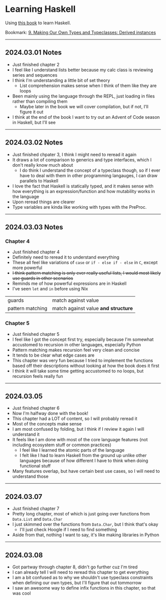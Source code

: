 # Learning Haskell

Using [this book](https://learnyouahaskell.github.io/chapters.html) to learn Haskell.

Bookmark: [9. Making Our Own Types and Typeclasses: Derived instances](https://learnyouahaskell.github.io/making-our-own-types-and-typeclasses.html#derived-instances)

---

## 2024.03.01 Notes

* Just finished chapter 2
* I feel like I understand lists better because my calc class is reviewing series and sequences
* I think I'm understanding a little bit of set theory
  * List comprehension makes sense when I think of them like they are loops
* Been mainly using the language through the REPL, just loading in files rather than compiling them
  * Maybe later in the book we will cover compilation, but if not, I'll figure it out
* I think at the end of the book I want to try out an Advent of Code season in Haskell, but I'll see

---

## 2024.03.02 Notes

* Just finished chpater 3, I think I might need to reread it again
* It draws a lot of comparison to generics and type interfaces, which I don't really know much about
  * I do think I understand the concept of a typeclass though, so if I ever have to deal with them in other programming langauges, I can draw parallels to Haskell
* I love the fact that Haskell is statically typed, and it makes sense with how everything is an expression/function and how mutability works in the language
* Upon reread things are clearer
* Type variables are kinda like working with types with the PreProc.

---

## 2024.03.03 Notes

### Chapter 4

* Just finished chapter 4
* Definitely need to reread it to understand everything
* These all feel like variations of `case` or `if - else if - else` in `C`, except more powerful
* ~~I think pattern matching is only ever really useful lists, I would most likely use guards in other scenarios~~
* Reminds me of how powerful expressions are in Haskell
* I've seen `let` and `in` before using Nix

<!-- bruh how do tables work in gfm??? -->
|                  |                                       |
| ---------------- | ------------------------------------- |
| guards           | match against value                   |
| pattern matching | match against value **and structure** |
<!-- weird workaround for me wanting to just have a table with no heading -->
<!-- apparently: https://stackoverflow.com/questions/17536216/create-a-table-without-a-header-in-markdown -->
<!-- I wish I was better at HTML, maybe I'll learn web dev -->

### Chapter 5

* Just finished chapter 5
* I feel like I got the concept first try, especially because I'm somewhat accustomed to recursion in other languages, especially Python
* Pattern matching makes recursion feel very clean and concise
* It tends to be clear what edge cases are
* This chapter was very fun because I tried to implement the functions based off their descriptions without looking at how the book does it first
* I think it will take some time getting accustomed to no loops, but recursion feels really fun

---

## 2024.03.05

* Just finished chapter 6
* Now I'm halfway done with the book!
* This chapter had a LOT of content, so I will probably reread it
* Most of the concepts make sense
* I am most confused by folding, but I think if I review it again I will understand it
* It feels like I am done with most of the core language features (not including ecosystem stuff or common practices)
  * I feel like I learned the atomic parts of the language
  * I felt like I had to learn Haskell from the ground up unlike other languages because of how different I have to think when doing functional stuff
* Many features overlap, but have certain best use cases, so I will need to understand those

---

## 2024.03.07

* Just finished chapter 7
* Pretty long chapter, most of which is just going over functions from `Data.List` and `Data.Char`
* I just skimmed over the functions from `Data.Char`, but I think that's okay
  * I'll just check Hoogle if I need to find something
* Aside from that, nothing I want to say, it's like making libraries in Python

---

## 2024.03.08

* Got partway through chapter 8, didn't go further cuz I'm tired
* I can already tell I will need to reread this chapter to get everything
* I am a bit confused as to why we shouldn't use typeclass constraints when defining our own types, but I'll figure that out tommorrow
* I saw an awesome way to define infix functions in this chapter, so that was cool
